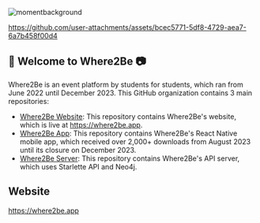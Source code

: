 ![momentbackground](https://user-images.githubusercontent.com/59634395/220538494-729fd252-a159-4a8c-8eb5-257f027f783b.png)

https://github.com/user-attachments/assets/bcec5771-5df8-4729-aea7-6a7b458f00d4

## 🌟 Welcome to Where2Be 📷

Where2Be is an event platform by students for students, which ran from June 2022 until December 2023. This GitHub organization contains 3 main repositories:

- [Where2Be Website](https://github.com/MomentEvents/Where2Be-Website): This repository contains Where2Be's website, which is live at https://where2be.app.
- [Where2Be App](https://github.com/MomentEvents/Where2Be-App): This repository contains Where2Be's React Native mobile app, which received over 2,000+ downloads from August 2023 until its closure on December 2023.
- [Where2Be Server](https://github.com/MomentEvents/Where2Be-Server): This repository contains Where2Be's API server, which uses Starlette API and Neo4j.

## Website

https://where2be.app
